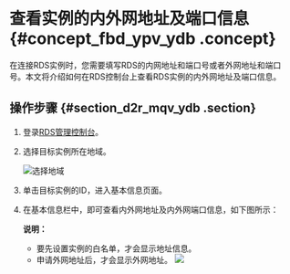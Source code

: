 # 查看实例的内外网地址及端口信息 {#concept_fbd_ypv_ydb .concept}

在连接RDS实例时，您需要填写RDS的内网地址和端口号或者外网地址和端口号。本文将介绍如何在RDS控制台上查看RDS实例的内外网地址及端口信息。

## 操作步骤 {#section_d2r_mqv_ydb .section}

1.  登录[RDS管理控制台](https://rds.console.aliyun.com/)。
2.  选择目标实例所在地域。

    ![选择地域](http://static-aliyun-doc.oss-cn-hangzhou.aliyuncs.com/assets/img/7814/154728049136543_zh-CN.png)

3.  单击目标实例的ID，进入基本信息页面。
4.  在基本信息栏中，即可查看内外网地址及内外网端口信息，如下图所示：

    **说明：** 

    -   要先设置实例的白名单，才会显示地址信息。
    -   申请外网地址后，才会显示外网地址。
    ![](http://static-aliyun-doc.oss-cn-hangzhou.aliyuncs.com/assets/img/8008/15472804914256_zh-CN.png)


